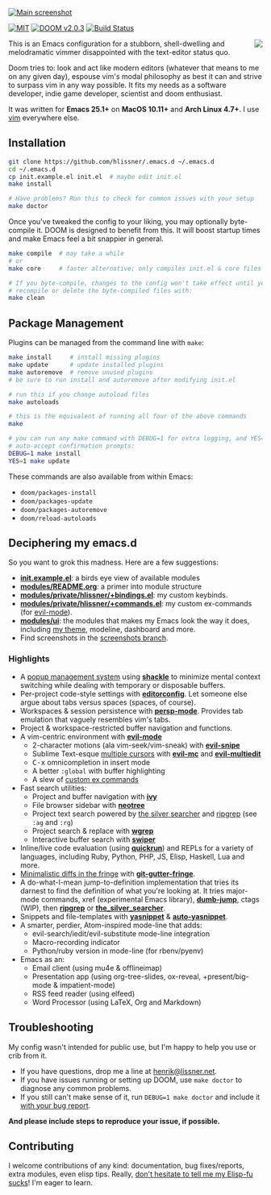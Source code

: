[![Main screenshot](/../screenshots/main.png?raw=true)][sc]

[![MIT](https://img.shields.io/badge/license-MIT-green.svg)](./LICENSE)
[![DOOM v2.0.3](https://img.shields.io/badge/DOOM-v2.0.3-blue.svg)](./init.el)
[![Build Status](https://travis-ci.org/hlissner/.emacs.d.svg?branch=master)](https://travis-ci.org/hlissner/.emacs.d)

<a href="http://ultravioletbat.deviantart.com/art/Yay-Evil-111710573">
  <img src="https://raw.githubusercontent.com/hlissner/.emacs.d/screenshots/cacochan.png" align="right" />
</a>

This is an Emacs configuration for a stubborn, shell-dwelling and melodramatic
vimmer disappointed with the text-editor status quo.

Doom tries to: look and act like modern editors (whatever that means to me on
any given day), espouse vim's modal philosophy as best it can and strive to
surpass vim in any way possible. It fits my needs as a software developer, indie
game developer, scientist and doom enthusiast.

It was written for **Emacs 25.1+** on **MacOS 10.11+** and **Arch Linux 4.7+**.
I use [vim] everywhere else.

## Installation

```bash
git clone https://github.com/hlissner/.emacs.d ~/.emacs.d
cd ~/.emacs.d
cp init.example.el init.el  # maybe edit init.el
make install

# Have problems? Run this to check for common issues with your setup
make doctor
```

Once you've tweaked the config to your liking, you may optionally byte-compile
it. DOOM is designed to benefit from this. It will boost startup times and make
Emacs feel a bit snappier in general.

```bash
make compile  # may take a while
# or
make core     # faster alternative; only compiles init.el & core files

# If you byte-compile, changes to the config won't take effect until you
# recompile or delete the byte-compiled files with:
make clean
```

## Package Management

Plugins can be managed from the command line with `make`:

```bash
make install     # install missing plugins
make update      # update installed plugins
make autoremove  # remove unused plugins
# be sure to run install and autoremove after modifying init.el

# run this if you change autoload files
make autoloads

# this is the equivalent of running all four of the above commands
make

# you can run any make command with DEBUG=1 for extra logging, and YES=1 to
# auto-accept confirmation prompts:
DEBUG=1 make install
YES=1 make update
```

These commands are also available from within Emacs:

+ `doom/packages-install`
+ `doom/packages-update`
+ `doom/packages-autoremove`
+ `doom/reload-autoloads`

## Deciphering my emacs.d

So you want to grok this madness. Here are a few suggestions:

* **[init.example.el](init.example.el)**: a birds eye view of available modules
* **[modules/README.org](modules/README.org)**: a primer into module structure
* **[modules/private/hlissner/+bindings.el](modules/private/hlissner/+bindings.el)**:
  my custom keybinds.
* **[modules/private/hlissner/+commands.el](modules/private/hlissner/+commands.el)**:
  my custom ex-commands (for [evil-mode]).
* **[modules/ui](modules/ui)**: the modules that makes my Emacs look the way it
  does, including [my theme][doom-theme], modeline, dashboard and more.
* Find screenshots in the [screenshots branch][sc].

### Highlights

* A [popup management system](core/core-popups.el) using **[shackle]** to
  minimize mental context switching while dealing with temporary or disposable
  buffers.
* Per-project code-style settings with **[editorconfig]**. Let someone else
  argue about tabs versus spaces (spaces, of course).
* Workspaces & session persistence with **[persp-mode]**. Provides tab emulation
  that vaguely resembles vim's tabs.
* Project & workspace-restricted buffer navigation and functions.
* A vim-centric environment with **[evil-mode]**
  * 2-character motions (ala vim-seek/vim-sneak) with **[evil-snipe]**
  * Sublime Text-esque [multiple cursors][sc-multiedit] with
    **[evil-mc]** and **[evil-multiedit]**
  * <kbd>C-x</kbd> omnicompletion in insert mode
  * A better `:global` with buffer highlighting
  * A slew of [custom ex commands](modules/private/hlissner/+commands.el)
* Fast search utilities:
  * Project and buffer navigation with **[ivy]**
  * File browser sidebar with **[neotree]**
  * Project text search powered by [the silver searcher][ag] and [ripgrep][rg]
    (see `:ag` and `:rg`)
  * Project search & replace with **[wgrep]**
  * Interactive buffer search with **[swiper]**
* Inline/live code evaluation (using **[quickrun]**) and REPLs for a variety of
  languages, including Ruby, Python, PHP, JS, Elisp, Haskell, Lua and more.
* [Minimalistic diffs in the fringe][sc-diffs] with **[git-gutter-fringe]**.
* A do-what-I-mean jump-to-definition implementation that tries its darnest to
  find the definition of what you're looking at. It tries major-mode commands,
  xref (experimental Emacs library), **[dumb-jump]**, ctags (WIP), then
  **[ripgrep][rg]** or **[the_silver_searcher][ag]**.
* Snippets and file-templates with **[yasnippet]** & **[auto-yasnippet]**.
* A smarter, perdier, Atom-inspired mode-line that adds:
  * evil-search/iedit/evil-substitute mode-line integration
  * Macro-recording indicator
  * Python/ruby version in mode-line (for rbenv/pyenv)
* Emacs as an:
  * Email client (using mu4e & offlineimap)
  * Presentation app (using org-tree-slides, ox-reveal, +present/big-mode
    & impatient-mode)
  * RSS feed reader (using elfeed)
  * Word Processor (using LaTeX, Org and Markdown)

## Troubleshooting

My config wasn't intended for public use, but I'm happy to help you use or crib
from it.

+ If you have questions, drop me a line at henrik@lissner.net.
+ If you have issues running or setting up DOOM, use `make doctor` to diagnose
  any common problems.
+ If you still can't make sense of it, run `DEBUG=1 make doctor` and include
  it [with your bug report][new-issue].

**And please include steps to reproduce your issue, if possible.**

## Contributing

I welcome contributions of any kind: documentation, bug fixes/reports, extra
modules, even elisp tips. Really,
[don't hesitate to tell me my Elisp-fu sucks][new-issue]! I'm eager to learn.


[ag]: https://github.com/ggreer/the_silver_searcher
[auto-yasnippet]: https://melpa.org/#/auto-yasnippet
[company-mode]: https://melpa.org/#/company
[doom-theme]: https://github.com/hlissner/emacs-doom-theme
[dumb-jump]: https://melpa.org/#/dumb-jump
[editorconfig]: http://editorconfig.org/
[evil-mc]: https://github.com/gabesoft/evil-mc
[evil-mode]: https://melpa.org/#/evil
[evil-multiedit]: https://melpa.org/#/evil-multiedit
[evil-snipe]: https://melpa.org/#/evil-snipe
[git-gutter-fringe]: https://melpa.org/#/git-gutter-fringe
[ivy]: https://melpa.org/#/ivy
[neotree]: https://melpa.org/#/neotree
[new-issue]: https://github.com/hlissner/.emacs.d/issues/new
[persp-mode]: https://melpa.org/#/persp-mode
[quickrun]: https://melpa.org/#/quickrun
[rg]: https://github.com/BurntSushi/ripgrep
[sc-diffs]: https://github.com/hlissner/.emacs.d/blob/screenshots/git-gutter.png?raw=true
[sc-multiedit]: https://raw.githubusercontent.com/hlissner/evil-multiedit/screenshots/main.gif?raw=true
[sc]: https://github.com/hlissner/.emacs.d/tree/screenshots
[shackle]: https://melpa.org/#/shackle
[swiper]: https://melpa.org/#/swiper
[vim]: https://github.com/hlissner/.vim
[wgrep]: https://melpa.org/#/wgrep
[yasnippet]: https://melpa.org/#/yasnippet
[yay-evil]: http://ultravioletbat.deviantart.com/art/Yay-Evil-111710573
